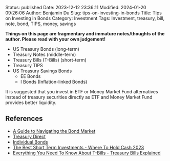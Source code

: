 Status: published
Date: 2023-12-12 23:36:11
Modified: 2024-01-20 09:26:06
Author: Benjamin Du
Slug: tips-on-investing-in-bonds
Title: Tips on Investing in Bonds
Category: Investment
Tags: Investment, treasury, bill, note, bond, TIPS, money, savings

**Things on this page are fragmentary and immature notes/thoughts of the author. Please read with your own judgement!**

- US Treasury Bonds (long-term)
- Treasury Notes (middle-term)
- Treasury Bills (T-Bills) (short-term)
- Treasury TIPS
- US Treasury Savings Bonds 
    - EE Bonds
    - I Bonds (Inflation-linked Bonds)

It is suggested that you invest in ETF or Money Market Fund alternatives 
instead of treasury securities directly
as ETF and Money Market Fund provides better liquidity.

## References

- [A Guide to Navigating the Bond Market](https://www.schwab.com/learn/story/guide-to-navigating-bond-market?cmp=em-XCS)
- [Treasury Direct](https://www.treasurydirect.gov/)
- [Individual Bonds](https://www.schwab.com/fixed-income/individual-bonds?src=SEM&ef_id=CjwKCAiApuCrBhAuEiwA8VJ6JmCOZTxIig9EEMUGbOB8j_rrqvIKDUU5Il1HnQpqnGCGkkv1OxhvGBoCnlAQAvD_BwE:G:s&s_kwcid=AL!5158!3!661194950835!e!!g!!how%20to%20buy%20corporate%20bonds!718279563!39135221162&keywordid=aud-314039084389:kwd-1788267361&gad_source=1&gclid=CjwKCAiApuCrBhAuEiwA8VJ6JmCOZTxIig9EEMUGbOB8j_rrqvIKDUU5Il1HnQpqnGCGkkv1OxhvGBoCnlAQAvD_BwE)
- [The Best Short Term Investments - Where To Hold Cash 2023](https://www.youtube.com/watch?v=qw-vhZWAB20)
- [Everything You Need To Know About T-Bills - Treasury Bills Explained](https://www.youtube.com/watch?v=ZMX2hp_nXiM)
